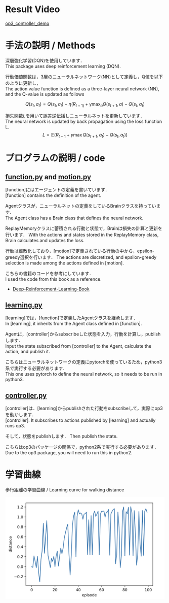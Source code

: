 # Result Video
[op3_controller_demo](op3_controller_demo.mp4)

# 手法の説明 / Methods
深層強化学習(DQN)を使用しています．  
This package uses deep reinforcement learning (DQN).  

行動価値関数は，3層のニューラルネットワーク(NN)として定義し，Q値を以下のように更新し，  
The action value function is defined as a three-layer neural network (NN), and the Q-value is updated as follows  

$$Q(s_t,a_t) = Q(s_t,a_t) + \eta(R_{t+1)}+\gamma \max_a Q(s_{t+1},a)-Q(s_t,a_t)$$

損失関数$L$を用いて誤差逆伝播しニューラルネットを更新しています．  
The neural network is updated by back propagation using the loss function L.
$$L = \mathbb{E}(R_{t+1}+\gamma \max Q(s_{t+1},a_t)- Q(s_t,a_t))$$

# プログラムの説明 / code
## [function.py](https://github.com/yuhi-sa/op3_walk/blob/main/scripts/function.py) and [motion.py](https://github.com/yuhi-sa/op3_walk/blob/main/scripts/motion.py)

[function]にはエージェントの定義を書いています．  
[function] contains the definition of the agent.  

Agentクラスが，ニューラルネットの定義をしているBrainクラスを持っています．  
The Agent class has a Brain class that defines the neural network.  

ReplayMemoryクラスに蓄積される行動と状態で，Brainは損失の計算と更新を行います．
With the actions and states stored in the ReplayMemory class, Brain calculates and updates the loss.  

行動は離散化しており，[motion]で定義されている行動の中から，epsilon-greedy選択を行います．
The actions are discretized, and epsilon-greedy selection is made among the actions defined in [motion].

こちらの書籍のコードを参考にしています．  
I used the code from this book as a reference.
- [Deep-Reinforcement-Learning-Book](https://github.com/YutaroOgawa/Deep-Reinforcement-Learning-Book)

## [learning.py](https://github.com/yuhi-sa/op3_walk/blob/main/scripts/learning.py)

[learning]では，[function]で定義したAgentクラスを継承します．  
In [learning], it inherits from the Agent class defined in [function].  

Agentに，[controller]からsubscribeした状態を入力，行動を計算し，publishします．  
Input the state subscribed from [controller] to the Agent, calculate the action, and publish it.

こちらはニューラルネットワークの定義にpytorchを使っているため，python3系で実行する必要があります．    
This one uses pytorch to define the neural network, so it needs to be run in python3.

## [controller.py](https://github.com/yuhi-sa/op3_walk/blob/main/scripts/controller.py)

[controller]は．[learning]からpublishされた行動をsubscribeして，実際にop3を動かします．  
[controller]. It subscribes to actions published by [learning] and actually runs op3.

そして，状態をpublishします．
Then publish the state.

こちらはop3のパッケージの関係で，python2系で実行する必要があります．
Due to the op3 package, you will need to run this in python2.

# 学習曲線
歩行距離の学習曲線 / Learning curve for walking distance

![歩行距離](learning.png)